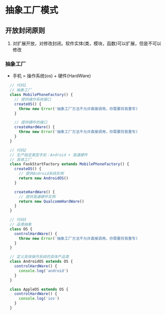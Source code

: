 # 抽象工厂模式

## 开放封闭原则

1. 对扩展开放，对修改封闭。软件实体(类，模块，函数)可以扩展，但是不可以修改

### 抽象工厂

- 手机 = 操作系统(os) + 硬件(HardWare)

```javascript
  // 代码1
  // 抽象工厂
  class MobilePhoneFactory() {
    // 提供操作系统接口
    createOS() {
      throw new Error('抽象工厂方法不允许直接调用，你需要将我重写)
    }

    // 提供硬件的接口
    createHardWare() {
      throw new Error('抽象工厂方法不允许直接调用，你需要将我重写)
    }
  }
```

```javascript
  // 代码2
  // 生产指定类型手机：Android + 高通硬件
  // 具体工厂
  class FaskStartFactory extends MobilePhoneFactory() {
    createOS() {
      // 提供Android系统实例
      return new AndroidOS()
    }

    createHardWare() {
      // 提供高通硬件实例
      return new QualcommHardWare()
    }
  }
```

```javascript
  // 代码3
  // 品类抽象
  class OS {
    controlHardWare() {
      throw new Error('抽象工厂方法不允许直接调用，你需要将我重写)
    }
  }

  // 定义具体操作系统的具体产品类
  class AndroidOS extends OS {
    controlHardWare() {
      console.log('android')
    }
  }

  class AppleOS extends OS {
    controlHardWare() {
      console.log('ios')
    }
  }
```
